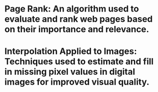 # Page Rank: An algorithm used to evaluate and rank web pages based on their importance and relevance.

# Interpolation Applied to Images: Techniques used to estimate and fill in missing pixel values in digital images for improved visual quality.
